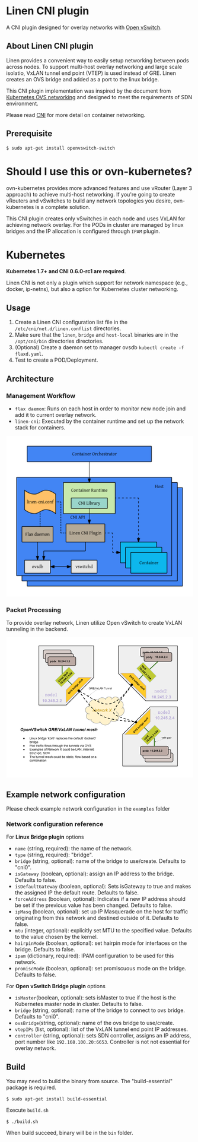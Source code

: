# Linen CNI plugin

A CNI plugin designed for overlay networks with [Open vSwitch](http://openvswitch.org).

## About Linen CNI plugin
Linen provides a convenient way to easily setup networking between pods across nodes. To support multi-host overlay networking and large scale isolatio, VxLAN tunnel end point (VTEP) is used instead of GRE. Linen creates an OVS bridge and added as a port to the linux bridge.

This CNI plugin implementation was inspired by the document from [Kubernetes OVS networking](https://kubernetes.io/docs/admin/ovs-networking/) and designed to meet the requirements of SDN environment.

Please read [CNI](https://github.com/containernetworking/cni/blob/master/SPEC.md) for more detail on container networking.

## Prerequisite
```
$ sudo apt-get install openvswitch-switch
```

# Should I use this or ovn-kubernetes?
ovn-kubernetes provides more advanced features and use vRouter (Layer 3 approach) to achieve multi-host networking. 
If you're going to create vRouters and vSwitches to build any network topologies you desire, ovn-kubernetes is a complete solution. 

This CNI plugin creates only vSwitches in each node and uses VxLAN for achieving network overlay.
For the PODs in cluster are managed by linux bridges and the IP allocation is configured through `IPAM` plugin.


# Kubernetes
**Kubernetes 1.7+ and CNI 0.6.0-rc1 are required**.

Linen CNI is not only a plugin which support for network namespace (e.g., docker, ip-netns), but also a option for Kubernetes cluster networking.

## Usage
1. Create a Linen CNI configuration list file in the `/etc/cni/net.d/linen.conflist` directories.
2. Make sure that the `linen`, `bridge` and `host-local` binaries are in the `/opt/cni/bin` directories directories.
3. (Optional) Create a daemon set to manager ovsdb `kubectl create -f flaxd.yaml`.
3. Test to create a POD/Deployment.

## Architecture

### Management Workflow

- `flax daemon`: Runs on each host in order to monitor new node join and add it to current overlay network.
- `linen-cni`: Executed by the container runtime and set up the network stack for containers.

<p align="center">
    <img src="/images/mgmt-workflow.png" width="541" />
</p>

### Packet Processing

To provide overlay network, Linen utilize Open vSwitch to create VxLAN tunneling in the backend.

<p align="center">
    <img src="/images/ovs-networking.png" width="586" />
</p>

## Example network configuration
Please check example network configuration in the `examples` folder


### Network configuration reference

For **Linux Bridge plugin** options
- `name` (string, required): the name of the network.
- `type` (string, required): "bridge".
- `bridge` (string, optional): name of the bridge to use/create. Defaults to "cni0".
- `isGateway` (boolean, optional): assign an IP address to the bridge. Defaults to false.
- `isDefaultGateway` (boolean, optional): Sets isGateway to true and makes the assigned IP the default route. Defaults to false.
- `forceAddress` (boolean, optional): Indicates if a new IP address should be set if the previous value has been changed. Defaults to false.
- `ipMasq` (boolean, optional): set up IP Masquerade on the host for traffic originating from this network and destined outside of it. Defaults to false.
- `mtu` (integer, optional): explicitly set MTU to the specified value. Defaults to the value chosen by the kernel.
- `hairpinMode` (boolean, optional): set hairpin mode for interfaces on the bridge. Defaults to false.
- `ipam` (dictionary, required): IPAM configuration to be used for this network.
- `promiscMode` (boolean, optional): set promiscuous mode on the bridge. Defaults to false.

For **Open vSwitch Bridge plugin** options
- `isMaster`(boolean, optional): sets isMaster to true if the host is the Kubernetes master node in cluster. Defaults to false.
- `bridge` (string, optional): name of the bridge to connect to ovs bridge. Defaults to "cni0".
- `ovsBridge`(string, optional): name of the ovs bridge to use/create.
- `vtepIPs` (list, optional): list of the VxLAN tunnel end point IP addresses.
- `controller` (string, optional): sets SDN controller, assigns an IP address, port number like `192.168.100.20:6653`. Controller is not not essential for overlay network. 

## Build
You may need to build the binary from source. The "build-essential" package is required.

```
$ sudo apt-get install build-essential
```

Execute `build.sh`

```
$ ./build.sh
```

When build succeed, binary will be in the `bin` folder.
